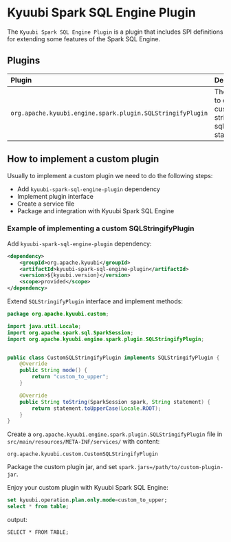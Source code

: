 <!--
- Licensed to the Apache Software Foundation (ASF) under one or more
- contributor license agreements.  See the NOTICE file distributed with
- this work for additional information regarding copyright ownership.
- The ASF licenses this file to You under the Apache License, Version 2.0
- (the "License"); you may not use this file except in compliance with
- the License.  You may obtain a copy of the License at
-
-   http://www.apache.org/licenses/LICENSE-2.0
-
- Unless required by applicable law or agreed to in writing, software
- distributed under the License is distributed on an "AS IS" BASIS,
- WITHOUT WARRANTIES OR CONDITIONS OF ANY KIND, either express or implied.
- See the License for the specific language governing permissions and
- limitations under the License.
-->

# Kyuubi Spark SQL Engine Plugin

The `Kyuubi Spark SQL Engine Plugin` is a plugin that includes SPI definitions for extending some features of the Spark SQL Engine.

## Plugins

| Plugin                                                     | Description                                            |
|:-----------------------------------------------------------|:-------------------------------------------------------|
| `org.apache.kyuubi.engine.spark.plugin.SQLStringifyPlugin` | The plugin to extend custom stringified sql statement. |

## How to implement a custom plugin

Usually to implement a custom plugin we need to do the following steps:

+ Add `kyuubi-spark-sql-engine-plugin` dependency
+ Implement plugin interface
+ Create a service file
+ Package and integration with Kyuubi Spark SQL Engine

### Example of implementing a custom SQLStringifyPlugin

Add `kyuubi-spark-sql-engine-plugin` dependency:

```xml
<dependency>
    <groupId>org.apache.kyuubi</groupId>
    <artifactId>kyuubi-spark-sql-engine-plugin</artifactId>
    <version>${kyuubi.version}</version>
    <scope>provided</scope>
</dependency>
```

Extend `SQLStringifyPlugin` interface and implement methods:

```java
package org.apache.kyuubi.custom;

import java.util.Locale;
import org.apache.spark.sql.SparkSession;
import org.apache.kyuubi.engine.spark.plugin.SQLStringifyPlugin;


public class CustomSQLStringifyPlugin implements SQLStringifyPlugin {
    @Override
    public String mode() {
        return "custom_to_upper";
    }

    @Override
    public String toString(SparkSession spark, String statement) {
        return statement.toUpperCase(Locale.ROOT);
    }
}
```

Create a `org.apache.kyuubi.engine.spark.plugin.SQLStringifyPlugin` file in `src/main/resources/META-INF/services/` with content:

```
org.apache.kyuubi.custom.CustomSQLStringifyPlugin
```

Package the custom plugin jar, and set `spark.jars=/path/to/custom-plugin-jar`.

Enjoy your custom plugin with Kyuubi Spark SQL Engine:

```sql
set kyuubi.operation.plan.only.mode=custom_to_upper;
select * from table;
```

output:

```text
SELECT * FROM TABLE;
```
